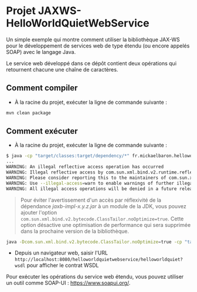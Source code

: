 # Projet JAXWS-HelloWorldQuietWebService

Un simple exemple qui montre comment utiliser la bibliothèque JAX-WS pour le développement de services web de type étendu (ou encore appelés SOAP) avec le langage Java.

Le service web développé dans ce dépôt contient deux opérations qui retournent chacune une chaîne de caractères.

## Comment compiler

* À la racine du projet, exécuter la ligne de commande suivante :

```bash
mvn clean package
```

## Comment exécuter

* À la racine du projet, exécuter la ligne de commande suivante :

```bash
$ java -cp "target/classes:target/dependency/*" fr.mickaelbaron.helloworldquietwebservice.HelloWorldServiceSOAPPublish
...
WARNING: An illegal reflective access operation has occurred
WARNING: Illegal reflective access by com.sun.xml.bind.v2.runtime.reflect.opt.Injector (file:/Users/baronm/workspacepersowebserviceslabs/jaxws-helloworldquietwebservice/target/dependency/jaxb-impl-2.3.0.jar) to method java.lang.ClassLoader.defineClass(java.lang.String,byte[],int,int)
WARNING: Please consider reporting this to the maintainers of com.sun.xml.bind.v2.runtime.reflect.opt.Injector
WARNING: Use --illegal-access=warn to enable warnings of further illegal reflective access operations
WARNING: All illegal access operations will be denied in a future release
```

> Pour éviter l'avertissement d'un accès par réflexivité de la dépendance _jaxb-impl-x.y.z.jar_ à un module de la JDK, vous pouvez ajouter l'option `com.sun.xml.bind.v2.bytecode.ClassTailor.noOptimize=true`. Cette option désactive une optimisation de performance qui sera supprimée dans la prochaine version de la bibliothèque.

```bash
java -Dcom.sun.xml.bind.v2.bytecode.ClassTailor.noOptimize=true -cp "target/classes:target/dependency/*" fr.mickaelbaron.helloworldquietwebservice.HelloWorldServiceSOAPPublish
```

* Depuis un navigateur web, saisir l'URL `http://localhost:8080/helloworldquietwebservice/helloworldquiet?wsdl` pour afficher le contrat WSDL

Pour exécuter les opérations du service web étendu, vous pouvez utiliser un outil comme SOAP-UI : <https://www.soapui.org/>.
